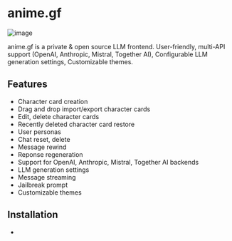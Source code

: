# anime.gf
![image](https://github.com/cyanff/anime.gf/assets/42996044/306d1caf-d6ec-4370-92f6-2328de3a8956)

anime.gf is a private & open source LLM frontend. User-friendly, multi-API support (OpenAI, Anthropic, Mistral, Together AI), Configurable LLM generation settings, Customizable themes.

## Features
- Character card creation
- Drag and drop import/export character cards
- Edit, delete character cards
- Recently deleted character card restore
- User personas 
- Chat reset, delete
- Message rewind
- Reponse regeneration
- Support for OpenAI, Anthropic, Mistral, Together AI backends
- LLM generation settings
- Message streaming
- Jailbreak prompt
- Customizable themes

## Installation
- 
